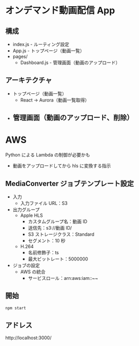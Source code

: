 # オンデマンド動画配信 App

## 構成

- index.js - ルーティング設定
- App.js - トップページ（動画一覧）
- pages/
  - Dashboard.js - 管理画面（動画のアップロード）

## アーキテクチャ

- トップページ（動画一覧）
  - React → Aurora（動画一覧取得）
- 管理画面（動画のアップロード、削除）
  -

# AWS

Python による Lambda の制御が必要かも

- 動画をアップロードしてから hls に変換する指示

## MediaConverter ジョブテンプレート設定

- 入力
  - 入力ファイル URL：S3
- 出力グループ
  - Apple HLS
    - カスタムグループ名：動画 ID
    - 送信先：s3://動画 ID/
    - S3 ストレージクラス：Standard
    - セグメント：10 秒
  - H.264
    - 名前修飾子：ts
    - 最大ビットレート：5000000
- ジョブの設定
  - AWS の統合
    - サービスロール：arn:aws:iam::~~

## 開始

```bash
npm start
```

## アドレス

http://localhost:3000/
